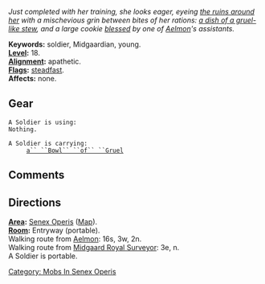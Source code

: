 *Just completed with her training, she looks eager, eyeing [the ruins
around her](:Category:_Senex_Operis.md "wikilink") with a mischevious
grin between bites of her rations: [a dish of a gruel-like
stew](Bowl_Of_Gruel.md "wikilink"), and a large cookie
[blessed](Consecrate.md "wikilink") by one of
[Aelmon](Aelmon.md "wikilink")'s assistants.*

**Keywords:** soldier, Midgaardian, young.  
**[Level](Level.md "wikilink"):** 18.  
**[Alignment](Alignment.md "wikilink"):** apathetic.  
**[Flags](:Category:_Mob_Types.md "wikilink"):**
[steadfast](Sentinel_Mobs.md "wikilink").  
**Affects:** none.  

## Gear

`A Soldier is using:`  
`Nothing.`

`A Soldier is carrying:`  
`     `[`a`` ``Bowl`` ``of`` ``Gruel`](Bowl_Of_Gruel.md "wikilink")

## Comments

## Directions

**[Area](:Category:_Areas.md "wikilink"):** [Senex
Operis](:Category:_Senex_Operis.md "wikilink")
([Map](Senex_Operis_Map.md "wikilink")).  
**[Room](:Category:_Rooms.md "wikilink"):** Entryway (portable).  
Walking route from [Aelmon](Aelmon.md "wikilink"): 16s, 3w, 2n.  
Walking route from [Midgaard Royal
Surveyor](Midgaard_Royal_Surveyor.md "wikilink"): 3e, n.  
A Soldier is portable.

[Category: Mobs In Senex
Operis](Category:_Mobs_In_Senex_Operis "wikilink")
